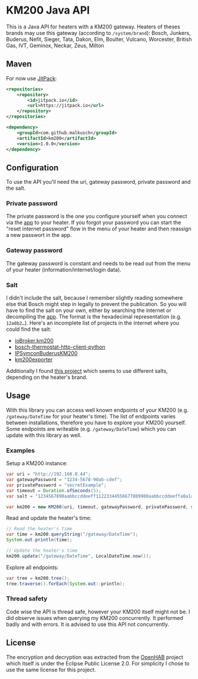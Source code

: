 # KM200 Java API

This is a Java API for heaters with a KM200 gateway.
Heaters of theses brands may use this gateway (according to `/system/brand`):
Bosch, Junkers, Buderus, Nefit, Sieger, Tata, Dakon, Elm, Boulter, Vulcano, Worcester, British Gas, IVT, Geminox, Neckar, Zeus, Milton

## Maven

For now use [JitPack](https://jitpack.io):

```xml
<repositories>
	<repository>
		<id>jitpack.io</id>
		<url>https://jitpack.io</url>
	</repository>
</repositories>
```

```xml
<dependency>
	<groupId>com.github.malkusch</groupId>
	<artifactId>km200</artifactId>
	<version>1.0.0</version>
</dependency>
```

## Configuration

To use the API you'll need the uri, gateway password, private password and the salt.

### Private password

The private password is the one you configure yourself when you connect via the
[app](https://play.google.com/store/apps/details?id=com.bosch.tt.buderus) to your heater.
If you forgot your password you can start the "reset internet password" flow in the menu
of your heater and then reassign a new passwort in the app.

### Gateway password

The gateway password is constant and needs to be read out from the menu of your heater (information/internet/login data).

### Salt

I didn't include the salt, because I remember slightly reading somewhere else that Bosch might step in
legally to prevent the publication. So you will have to find the salt on your own, either by searching the internet
or decompiling the [app](https://play.google.com/store/apps/details?id=com.bosch.tt.buderus).
The format is the hexadecimal representation (e.g. `12a0b2…`). Here's an incomplete list of projects in the internet
where you could find the salt:

- [ioBroker.km200](https://github.com/frankjoke/ioBroker.km200/blob/6c0963d671b50cb73f378049448a42cf22a8fecf/km200.js#L13-L17)
- [bosch-thermostat-http-client-python](https://github.com/moustic999/bosch-thermostat-http-client-python/blob/53b2469988c7b25688501669df0981f03a2cbcfa/bosch_thermostat_http/const.py#L5)
- [IPSymconBuderusKM200](https://github.com/demel42/IPSymconBuderusKM200/blob/a71ecedccf8781b607d47692e6c6ebc22a9d1aa3/BuderusKM200/module.php#L683-L686)
- [km200exporter](https://github.com/dirklausen/km200exporter/blob/976344b8f1bec476f25ca1e5619faff12fdccd1d/km200exporter.py#L20)

Additionally I found [this project](https://github.com/bosch-thermostat/bosch-thermostat-client-python/tree/b82b6c46468a647ddf1a2cada38146db8e5ff14f/bosch_thermostat_client/const) which seems to use different salts, depending on the heater's brand.

## Usage

With this library you can access well known endpoints of your KM200 (e.g. `/gateway/DateTime` for your heater's time).
The list of endpoints varies between installations, therefore you have to explore your KM200 yourself. Some endpoints
are writeable (e.g. `/gateway/DateTime`) which you can update with this library as well.

### Examples

Setup a KM200 instance:

```java
var uri = "http://192.168.0.44";
var gatewayPassword = "1234-5678-90ab-cdef";
var privatePassword = "secretExample";
var timeout = Duration.ofSeconds(5);
var salt = "1234567890aabbccddeeff11223344556677889900aabbccddeeffa0a1a2b2d3";

var km200 = new KM200(uri, timeout, gatewayPassword, privatePassword, salt);
```

Read and update the heater's time:

```java
// Read the heater's time
var time = km200.queryString("/gateway/DateTime");
System.out.println(time);

// Update the heater's time
km200.update("/gateway/DateTime", LocalDateTime.now());
```

Explore all endpoints:

```java
var tree = km200.tree();
tree.traverse().forEach(System.out::println);
```

### Thread safety

Code wise the API is thread safe, however your KM200 itself might not be. I did observe issues when querying my KM200 concurrently. It performed badly and with errors. It is advised to use this API not concurrently.

## License

The encryption and decryption was extracted from the [OpenHAB](https://github.com/openhab/openhab1-addons/tree/v1.10.0/bundles/binding/org.openhab.binding.km200/src/main/java/org/openhab/binding/km200/internal) project which itself is under the 
Eclipse Public License 2.0. For simplicity I chose to use the same license for this project.
